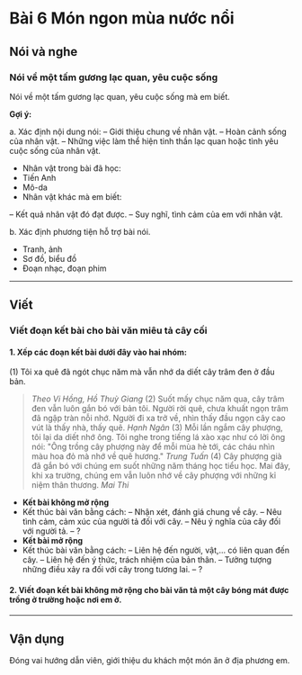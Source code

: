 # Bài 6 Món ngon mùa nước nổi

## Nói và nghe

### Nói về một tấm gương lạc quan, yêu cuộc sống

Nói về một tấm gương lạc quan, yêu cuộc sống mà em biết.

**Gợi ý:**

a. Xác định nội dung nói:
– Giới thiệu chung về nhân vật.
– Hoàn cảnh sống của nhân vật.
– Những việc làm thể hiện tinh thần lạc quan hoặc tình yêu cuộc sống của nhân vật.
*   Nhân vật trong bài đã học:
*   Tiến Anh
*   Mô-da
*   Nhân vật khác mà em biết:

– Kết quả nhân vật đó đạt được.
– Suy nghĩ, tình cảm của em với nhân vật.

b. Xác định phương tiện hỗ trợ bài nói.
*   Tranh, ảnh
*   Sơ đồ, biểu đồ
*   Đoạn nhạc, đoạn phim

---

## Viết

### Viết đoạn kết bài cho bài văn miêu tả cây cối

#### 1.  Xếp các đoạn kết bài dưới đây vào hai nhóm:
(1) Tôi xa quê đã ngót chục năm mà vẫn nhớ da diết cây trâm đen ở đầu bản.
> *Theo Vi Hồng, Hồ Thuỳ Giang*
(2) Suốt mấy chục năm qua, cây trâm đen vẫn luôn gắn bó với bản tôi. Người rời quê, chưa khuất ngọn trâm đã ngập tràn nỗi nhớ. Người đi xa trở về, nhìn thấy đầu ngọn cây cao vút là thấy nhà, thấy quê.
> *Hạnh Ngân*
(3) Mỗi lần ngắm cây phượng, tôi lại da diết nhớ ông. Tôi nghe trong tiếng lá xào xạc như có lời ông nói: "Ông trồng cây phượng này để mỗi mùa hè tới, các cháu nhìn màu hoa đỏ mà nhớ về quê hương."
> *Trung Tuấn*
(4) Cây phượng già đã gắn bó với chúng em suốt những năm tháng học tiểu học. Mai đây, khi xa trường, chúng em vẫn luôn nhớ về cây phượng với những kỉ niệm thân thương.
> *Mai Thi*

*   **Kết bài không mở rộng**
*   Kết thúc bài văn bằng cách:
    – Nhận xét, đánh giá chung về cây.
    – Nêu tình cảm, cảm xúc của người tả đối với cây.
    – Nêu ý nghĩa của cây đối với người tả.
    – ?
*   **Kết bài mở rộng**
*   Kết thúc bài văn bằng cách:
    – Liên hệ đến người, vật,... có liên quan đến cây.
    – Liên hệ đến ý thức, trách nhiệm của bản thân.
    – Tưởng tượng những điều xảy ra đối với cây trong tương lai.
    – ?

#### 2.  Viết đoạn kết bài không mở rộng cho bài văn tả một cây bóng mát được trồng ở trường hoặc nơi em ở.

---

## Vận dụng

Đóng vai hướng dẫn viên, giới thiệu du khách một món ăn ở địa phương em.
